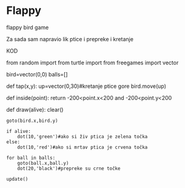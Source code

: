 # Flappy
flappy bird game

Za sada sam napravio lik ptice i prepreke i kretanje

KOD

from random import
from turtle import
from freegames import vector

bird=vector(0,0)
balls=[]

def tap(x,y):
    up=vector(0,30)#kretanje ptice gore
    bird.move(up)

def inside(point):
    return -200<point.x<200 and -200<point.y<200

def draw(alive):
    clear()

    goto(bird.x,bird.y)

    if alive:
        dot(10,'green')#ako si živ ptica je zelena točka
    else:
        dot(10,'red')#ako si mrtav ptica je crvena točka

    for ball in balls:
        goto(ball.x,ball.y)
        dot(20,'black')#prepreke su crne točke

    update()
